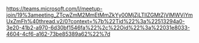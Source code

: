https://teams.microsoft.com/l/meetup-join/19%3ameeting_ZTcwZmM2MmEtMmZkYy00MjZjLTllZGMtZjVlMWViYmUxZmFh%40thread.v2/0?context=%7b%22Tid%22%3a%22513294a0-3e20-41b2-a970-6d30bf1546fa%22%2c%22Oid%22%3a%22031e8033-4604-4cf6-a162-73be85389a62%22%7d
